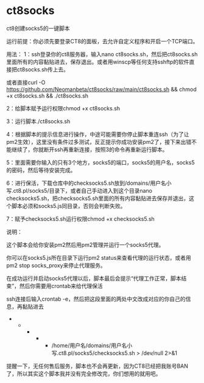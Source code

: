# ct8socks
ct8创建socks5的一键脚本

运行前提：你必须先要登录CT8的面板，去允许自定义程序和开启一个TCP端口。

用法：
1：ssh登录你的ct8服务器，输入nano ct8socks.sh，然后把ct8socks.sh里面所有的内容黏贴进去，保存退出。或者用winscp等任何支持sshftp的软件直接把ct8socks.sh传上去。

或者直接curl -O https://github.com/Neomanbeta/ct8socks/raw/main/ct8socks.sh && chmod +x ct8socks.sh && ./ct8socks.sh

2：给脚本赋予运行权限chmod +x ct8socks.sh

3：运行脚本./ct8socks.sh

4：根据脚本的提示信息进行操作，中途可能需要你停止脚本重连ssh（为了让pm2生效），这里没有条件过多测试，反正提示你成功安装pm2了，接下来出错不能继续了，你就断开ssh再重新连接，按照3的命令再重新运行脚本。

5：里面需要你输入的只有3个地方，socks5的端口，socks5的用户名，socks5的密码，然后等待安装完成。

6：进行保活，下载仓库中的checksocks5.sh放到/domains/用户名小写.ct8.pl/socks5/目录下，或者自己手动进入到这个目录nano checksocks5.sh，把checksocks5.sh里面的所有内容黏贴进去保存并退出，这个脚本必须和socks5.js同目录，否则会判断失败。

7：赋予checksocks5.sh运行权限chmod +x checksocks5.sh

说明：

这个脚本会给你安装pm2然后用pm2管理并运行一个socks5代理。

你可以在socks5.js所在目录下运行pm2 status来查看代理的运行状态，或者用pm2 stop socks_proxy来停止代理服务。

在成功运行并启动socks5代理以后，脚本最后会提示“代理工作正常，脚本结束”，然后你需要用crontab来给代理保活

ssh连接后输入crontab -e，然后把这段里面的两处中文改成对应的你自己的信息，再黏贴进去

* * * * * /home/用户名/domains/用户名小写.ct8.pl/socks5/checksocks5.sh > /dev/null 2>&1

提醒一下，无任何售后服务，脚本也不会再更新，因为CT8已经把我账号BAN了，所以其实这个脚本我并没有完全修改完，你们想用的就用吧。
